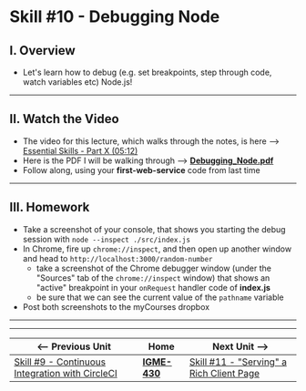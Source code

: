 # Skill #10 - Debugging Node


## I. Overview 

- Let's learn how to debug (e.g. set breakpoints, step through code, watch variables etc) Node.js!

<hr>

## II. Watch the Video
- The video for this lecture, which walks through the notes, is here --> [Essential Skills - Part X (05:12)]()
- Here is the PDF I will be walking through --> [**Debugging_Node.pdf**](_files/Debugging_Node.pdf)
- Follow along, using your **first-web-service** code from last time

<hr>

## III. Homework
- Take a screenshot of your console, that shows you starting the debug session with `node --inspect ./src/index.js`
- In Chrome, fire up `chrome://inspect`, and then open up another window and head to `http://localhost:3000/random-number`
  - take a screenshot of the Chrome debugger window (under the "Sources" tab of the `chrome://inspect` window) that shows an "active" breakpoint in your `onRequest` handler code of **index.js**
  - be sure that we can see the current value of the `pathname` variable
- Post both screenshots to the myCourses dropbox


<hr><hr>

| <-- Previous Unit | Home | Next Unit -->
| --- | --- | --- 
|   [Skill #9 - Continuous Integration with CircleCI](9-continuous-integration.md) |  [**IGME-430**](../) | [Skill #11 - "Serving" a Rich Client Page](11-serving-rich-client-and-ajax.md)

